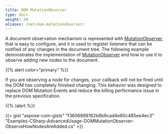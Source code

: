 ```yaml
---
title: DOM MutationObserver
type: docs
weight: 30
aliases: /net/dom-mutationobserver/
---
```


A document observation mechanism is represented with [MutationObserver](https://reference.aspose.com/html/net/aspose.html.dom.mutations/mutationobserver/), that is easy to configure, and it is used to register listeners that can be notified of any changes in the document tree. The following example demonstrates the implementation of [MutationObserver](https://reference.aspose.com/html/net/aspose.html.dom.mutations/mutationobserver/) and how to use it to observe adding new nodes to the document.

{{% alert color="primary" %}} 

If you are observing a node for changes, your callback will not be fired until the DOM has completely finished changing. This behavior was designed to replace DOM Mutation Events and reduce the killing performance issue in the previous specification.

{{% /alert %}} 

{{< gist "aspose-com-gists" "f3606888162b6b9cad4e80c485ee4ec3" "Examples-CSharp-AdvancedUsage-DOMMutationObserver-ObserveHowNodesAreAdded.cs" >}}
